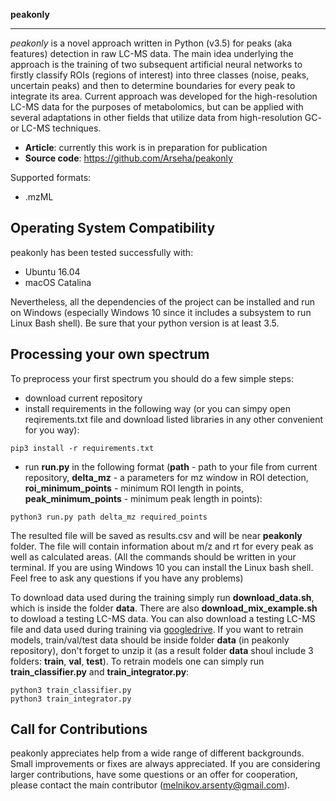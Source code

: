 **peakonly**
________

*peakonly* is a novel approach written in Python (v3.5) for peaks (aka features) detection in raw LC-MS data. The main idea underlying the approach is the training of two subsequent artificial neural networks to firstly classify ROIs (regions of interest) into three classes (noise, peaks, uncertain peaks) and then to determine boundaries for every peak to integrate its area. Current approach was developed for the high-resolution LC-MS data for the purposes of metabolomics, but can be applied with several adaptations in other fields that utilize data from high-resolution GC- or LC-MS techniques.

- **Article**: currently this work is in preparation for publication
- **Source code**: https://github.com/Arseha/peakonly


Supported formats: 

- .mzML

Operating System Compatibility
------------------------------
peakonly has been tested successfully with:

- Ubuntu 16.04 
- macOS Catalina

Nevertheless, all the dependencies of the project can be installed and run on Windows (especially Windows 10 since it includes a subsystem to run Linux Bash shell). Be sure that your python version is at least 3.5.


Processing your own spectrum
----------------------------
To preprocess your first spectrum you should do a few simple steps:

- download current repository
- install requirements in the following way (or you can simpy open reqirements.txt file and download listed libraries in any other convenient for you way): 
```
pip3 install -r requirements.txt
```
- run **run.py** in the following format (**path** - path to your file from current repository, **delta_mz** - a parameters for mz window in ROI detection, **roi_minimum_points** - minimum ROI length in points, **peak_minimum_points** - minimum peak length in points):
```
python3 run.py path delta_mz required_points
```
The resulted file will be saved as results.csv and will be near **peakonly** folder. The file will contain information about m/z and rt for every peak as well as calculated areas.
(All the commands should be written in your terminal. If you are using Windows 10 you can install the Linux bash shell. Feel free to ask any questions if you have any problems)

To download data used during the training simply run **download_data.sh**, which is inside the folder **data**. There are also **download_mix_example.sh** to dowload a testing LC-MS data. You can also download a testing LC-MS file and data used during training via [googledrive](https://drive.google.com/drive/u/3/folders/1thIvYk72Js7128PCjnwU2OVLMwHc5jpu). If you want to retrain models, train/val/test data should be inside folder **data** (in peakonly repository), don't forget to unzip it (as a result folder **data** shoul include 3 folders: **train**, **val**, **test**). 
To retrain models one can simply run **train_classifier.py** and **train_integrator.py**:
```
python3 train_classifier.py
python3 train_integrator.py
```


Call for Contributions
----------------------

peakonly appreciates help from a wide range of different backgrounds.
Small improvements or fixes are always appreciated.
If you are considering larger contributions, have some questions or an offer for cooperation,
please contact the main contributor (melnikov.arsenty@gmail.com).
